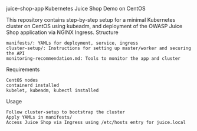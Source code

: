 juice-shop-app
Kubernetes Juice Shop Demo on CentOS

This repository contains step-by-step setup for a minimal Kubernetes cluster on CentOS using kubeadm, and deployment of the OWASP Juice Shop application via NGINX Ingress.
Structure

    manifests/: YAMLs for deployment, service, ingress
    cluster-setup/: Instructions for setting up master/worker and securing the API
    monitoring-recommendation.md: Tools to monitor the app and cluster

Requirements

    CentOS nodes
    containerd installed
    kubelet, kubeadm, kubectl installed

Usage

    Follow cluster-setup to bootstrap the cluster
    Apply YAMLs in manifests/
    Access Juice Shop via Ingress using /etc/hosts entry for juice.local
